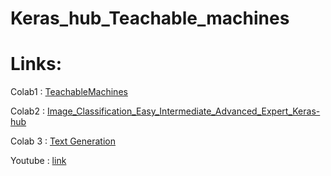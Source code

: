 # Keras_hub_Teachable_machines

# Links:

Colab1 : [TeachableMachines](https://colab.research.google.com/drive/1SPJYYQjTKmWQDx8l0BFhwUtFfR0xmKNK?usp=sharing)

Colab2 : [Image_Classification_Easy_Intermediate_Advanced_Expert_Keras-hub](https://colab.research.google.com/drive/1jz4Pwp2KmwPar1b0z63A7pWjMBoMieMk?usp=sharing)

Colab 3 : [Text Generation](https://colab.research.google.com/drive/1kUaZRqkVnC1wBtM7WQqb8PFY_82E0-UG?usp=sharing)

Youtube : [link](https://youtu.be/UjP_QbOYSys)
      
